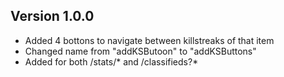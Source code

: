 ## Version 1.0.0

* Added 4 bottons to navigate between killstreaks of that item
* Changed name from "addKSButoon" to "addKSButtons"
* Added for both /stats/* and /classifieds?*
